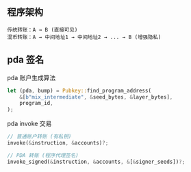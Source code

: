 ## 程序架构
```
传统转账：A → B (直接可见)
混币转账：A → 中间地址1 → 中间地址2 → ... → B (增强隐私)
```

## pda 签名
pda 账户生成算法  
```rust
let (pda, bump) = Pubkey::find_program_address(
    &[b"mix_intermediate", &seed_bytes, &layer_bytes],
    program_id,
);
```
pda invoke 交易
```rust
// 普通账户转账 (有私钥)
invoke(&instruction, &accounts)?;

// PDA 转账 (程序代理签名)
invoke_signed(&instruction, &accounts, &[&signer_seeds])?;
```



